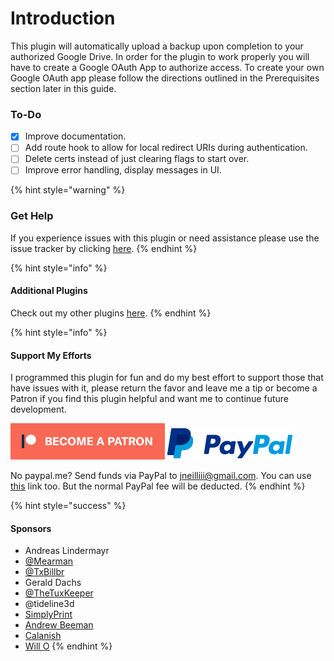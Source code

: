 # Introduction

This plugin will automatically upload a backup upon completion to your authorized Google Drive. In order for the plugin to work properly you will have to create a Google OAuth App to authorize access. To create your own Google OAuth app please follow the directions outlined in the Prerequisites section later in this guide.

### To-Do

* [x] Improve documentation.  
* [ ] Add route hook to allow for local redirect URIs during authentication.
* [ ] Delete certs instead of just clearing flags to start over.
* [ ] Improve error handling, display messages in UI.

{% hint style="warning" %}
### Get Help

If you experience issues with this plugin or need assistance please use the issue tracker by clicking [here](https://github.com/jneilliii/OctoPrint-GoogleDriveBackup/issues).
{% endhint %}

{% hint style="info" %}
#### Additional Plugins

Check out my other plugins [here](https://plugins.octoprint.org/by_author/#jneilliii).
{% endhint %}

{% hint style="info" %}
#### Support My Efforts

I programmed this plugin for fun and do my best effort to support those that have issues with it, please return the favor and leave me a tip or become a Patron if you find this plugin helpful and want me to continue future development.

[![Patreon](.gitbook/assets/patreon-with-text-new.png)](https://www.patreon.com/jneilliii) [![paypal](.gitbook/assets/paypal-with-text.png)](https://paypal.me/jneilliii)

No paypal.me? Send funds via PayPal to jneilliii@gmail.com. You can use [this](https://www.paypal.com/cgi-bin/webscr?cmd=_xclick&business=jneilliii@gmail.com) link too. But the normal PayPal fee will be deducted.
{% endhint %}

{% hint style="success" %}
#### Sponsors

* Andreas Lindermayr
* [@Mearman](https://github.com/Mearman)
* [@TxBillbr](https://github.com/TxBillbr)
* Gerald Dachs
* [@TheTuxKeeper](https://github.com/thetuxkeeper)
* @tideline3d
* [SimplyPrint](https://simplyprint.dk/)
* [Andrew Beeman](https://github.com/Kiendeleo)
* [Calanish](https://github.com/calanish)
* [Will O](https://github.com/4wrxb)
{% endhint %}





